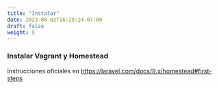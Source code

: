 ```yaml
---
title: "Instalar"
date: 2023-08-02T16:29:24-07:00
draft: false
weight: 5
---
```


### Instalar Vagrant y Homestead
Instrucciones oficiales en
https://laravel.com/docs/9.x/homestead#first-steps


